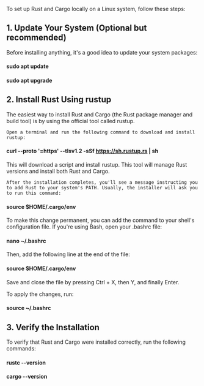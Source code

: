 To set up Rust and Cargo locally on a Linux system, follow these steps:
## 1. Update Your System (Optional but recommended)

Before installing anything, it's a good idea to update your system packages:

#### sudo apt update
#### sudo apt upgrade

## 2. Install Rust Using rustup

The easiest way to install Rust and Cargo (the Rust package manager and build tool) is by using the official tool called rustup.

    Open a terminal and run the following command to download and install rustup:

#### curl --proto '=https' --tlsv1.2 -sSf https://sh.rustup.rs | sh

This will download a script and install rustup. This tool will manage Rust versions and install both Rust and Cargo.

    After the installation completes, you'll see a message instructing you to add Rust to your system's PATH. Usually, the installer will ask you to run this command:

#### source $HOME/.cargo/env

To make this change permanent, you can add the command to your shell's configuration file. If you're using Bash, open your .bashrc file:

#### nano ~/.bashrc

Then, add the following line at the end of the file:

#### source $HOME/.cargo/env

Save and close the file by pressing Ctrl + X, then Y, and finally Enter.

To apply the changes, run:

#### source ~/.bashrc

## 3. Verify the Installation

To verify that Rust and Cargo were installed correctly, run the following commands:

#### rustc --version
#### cargo --version
